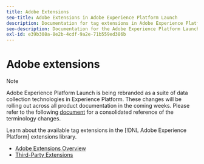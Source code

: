 ```yaml
---
title: Adobe Extensions
seo-title: Adobe Extensions in Adobe Experience Platform Launch
description: Documentation for tag extensions in Adobe Experience Platform.
seo-description: Documentation for the Adobe Experience Platform Launch Extensions provided by Adobe solutions.
exl-id: e39b308a-8e2b-4cdf-9a2e-71b559ed386b
---
```

# Adobe extensions

>[!NOTE]
>
>Adobe Experience Platform Launch is being rebranded as a suite of data collection technologies in Experience Platform. These changes will be rolling out across all product documentation in the coming weeks. Please refer to the following [document](../../launch-term-updates.md) for a consolidated reference of the terminology changes.

Learn about the available tag extensions in the [!DNL Adobe Experience Platform] extensions library.

* [Adobe Extensions Overview](/help/extension-reference/web/overview.md)
* [Third-Party Extensions](/help/extension-reference/3rd-party-extensions.md)

